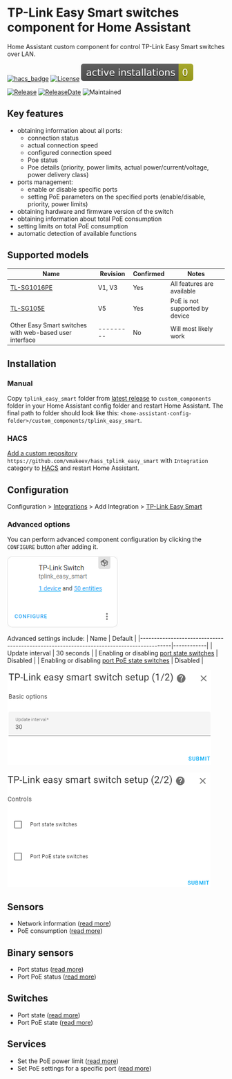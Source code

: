# TP-Link Easy Smart switches component for Home Assistant

Home Assistant custom component for control TP-Link Easy Smart switches over LAN.

[![hacs_badge](https://img.shields.io/badge/HACS-Custom-41BDF5.svg)](https://github.com/hacs/integration)
[![License](https://img.shields.io/github/license/vmakeev/hass_tplink_easy_smart)](https://github.com/vmakeev/hass_tplink_easy_smart/blob/master/LICENSE.md)
![Active installations](https://raw.githubusercontent.com/vmakeev/custom_badges_updater/main/tplink_easy_smart.svg)

[![Release](https://img.shields.io/github/v/release/vmakeev/hass_tplink_easy_smart)](https://github.com/vmakeev/hass_tplink_easy_smart/releases/latest)
[![ReleaseDate](https://img.shields.io/github/release-date/vmakeev/hass_tplink_easy_smart)](https://github.com/vmakeev/hass_tplink_easy_smart/releases/latest)
![Maintained](https://img.shields.io/maintenance/yes/2023)

## Key features

- obtaining information about all ports:
  - connection status
  - actual connection speed
  - configured connection speed
  - Poe status
  - Poe details (priority, power limits, actual power/current/voltage, power delivery class)
- ports management:
  - enable or disable specific ports
  - setting PoE parameters on the specified ports (enable/disable, priority, power limits)
- obtaining hardware and firmware version of the switch
- obtaining information about total PoE consumption
- setting limits on total PoE consumption
- automatic detection of available functions

## Supported models

|                                          Name                                            |  Revision | Confirmed |           Notes                         |
|------------------------------------------------------------------------------------------|-----------|-----------|-----------------------------------------|
| [TL-SG1016PE](https://www.tp-link.com/en/business-networking/poe-switch/tl-sg1016pe/)    |   V1, V3  |    Yes    | All features are available              |
| [TL-SG105E](https://www.tp-link.com/en/business-networking/easy-smart-switch/tl-sg105e/) |     V5    |    Yes    | PoE is not supported by device          |
| Other Easy Smart switches with web-based user interface                                  | --------- |    No     | Will most likely work                   

## Installation

### Manual

Copy `tplink_easy_smart` folder from [latest release](https://github.com/vmakeev/hass_tplink_easy_smart/releases/latest) to `custom_components` folder in your Home Assistant config folder and restart Home Assistant. The final path to folder should look like this: `<home-assistant-config-folder>/custom_components/tplink_easy_smart`.

### HACS

[Add a custom repository](https://hacs.xyz/docs/faq/custom_repositories/) `https://github.com/vmakeev/hass_tplink_easy_smart` with `Integration` category to [HACS](https://hacs.xyz/) and restart Home Assistant.

## Configuration

Configuration > [Integrations](https://my.home-assistant.io/redirect/integrations/) > Add Integration > [TP-Link Easy Smart](https://my.home-assistant.io/redirect/config_flow_start/?domain=tplink_easy_smart)


### Advanced options

You can perform advanced component configuration by clicking the `CONFIGURE` button after adding it. 

![Integration](docs/images/integration.png)

Advanced settings include:
|                                          Name                                           |  Default   |
|-----------------------------------------------------------------------------------------|------------|
| Update interval                                                                         | 30 seconds |
| Enabling or disabling [port state switches](docs/controls.md#port-state-switch)         |  Disabled  |
| Enabling or disabling [port PoE state switches](docs/controls.md#port-poe-state-switch) |  Disabled  |


![Options 1/2](docs/images/options_1.png)

![Options 2/2](docs/images/options_2.png)

## Sensors

* Network information ([read more](docs/sensors.md#network-information))
* PoE consumption ([read more](docs/sensors.md#poe-consumption))

## Binary sensors

* Port status ([read more](docs/sensors.md#port-status))
* Port PoE status ([read more](docs/sensors.md#port-poe-status))


## Switches

* Port state ([read more](docs/controls.md#port-state-switch))
* Port PoE state ([read more](docs/controls.md#port-poe-state-switch))


## Services

* Set the PoE power limit ([read more](docs/services.md#set-the-poe-power-limit))
* Set PoE settings for a specific port ([read more](docs/services.md#set-poe-settings-for-a-specific-port))

